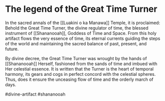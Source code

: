 # The legend of the Great Time Turner
In the sacred annals of the [[Luakini o ka Manawa]] Temple, it is proclaimed: Behold the Great Time Turner, the divine regulator of time, the blessed instrument of [[Shananooah]], Goddess of Time and Space. From this holy artifact flows the very essence of time, its eternal currents guiding the steps of the world and maintaining the sacred balance of past, present, and future.

By divine decree, the Great Time Turner was wrought by the hands of [[Shananooah]] Herself, fashioned from the sands of time and imbued with Her celestial essence. It is written that the Turner is the heart of temporal harmony, its gears and cogs in perfect concord with the celestial spheres. Thus, does it ensure the unceasing flow of time and the orderly march of days.

#divine-artifact #shananooah